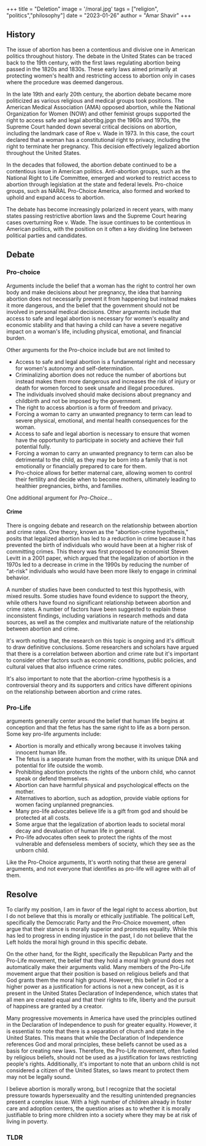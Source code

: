 +++
title = "Deletion"
image = '/moral.jpg'
tags = ["religion", "politics","philosophy"]
date = "2023-01-26"
author = "Amar Shavir"
+++


## History
The issue of abortion has been a contentious and divisive one in American politics throughout history. The debate in the United States can be traced back to the 19th century, with the first laws regulating abortion being passed in the 1820s and 1830s. These early laws aimed primarily at protecting women's health and restricting access to abortion only in cases where the procedure was deemed dangerous.

In the late 19th and early 20th century, the abortion debate became more politicized as various religious and medical groups took positions. The American Medical Association (AMA) opposed abortion, while the National Organization for Women (NOW) and other feminist groups supported the right to access safe and legal abortibg.jpgn the 1960s and 1970s, the Supreme Court handed down several critical decisions on abortion, including the landmark case of Roe v. Wade in 1973. In this case, the court declared that a woman has a constitutional right to privacy, including the right to terminate her pregnancy. This decision effectively legalized abortion throughout the United States.

In the decades that followed, the abortion debate continued to be a contentious issue in American politics. Anti-abortion groups, such as the National Right to Life Committee, emerged and worked to restrict access to abortion through legislation at the state and federal levels. Pro-choice groups, such as NARAL Pro-Choice America, also formed and worked to uphold and expand access to abortion.

The debate has become increasingly polarized in recent years, with many states passing restrictive abortion laws and the Supreme Court hearing cases overturning Roe v. Wade. The issue continues to be contentious in American politics, with the position on it often a key dividing line between political parties and candidates.

## Debate

### Pro-choice

Arguments include the belief that a woman has the right to control her own body and make decisions about her pregnancy, the idea that banning abortion does not necessarily prevent it from happening but instead makes it more dangerous, and the belief that the government should not be involved in personal medical decisions. Other arguments include that access to safe and legal abortion is necessary for women's equality and economic stability and that having a child can have a severe negative impact on a woman's life, including physical, emotional, and financial burden.

Other arguments for the Pro-choice include but are not limited to

-   Access to safe and legal abortion is a fundamental right and necessary for women's autonomy and self-determination.
-   Criminalizing abortion does not reduce the number of abortions but instead makes them more dangerous and increases the risk of injury or death for women forced to seek unsafe and illegal procedures.
-   The individuals involved should make decisions about pregnancy and childbirth and not be imposed by the government.
-   The right to access abortion is a form of freedom and privacy.
-   Forcing a woman to carry an unwanted pregnancy to term can lead to severe physical, emotional, and mental health consequences for the woman.
-   Access to safe and legal abortion is necessary to ensure that women have the opportunity to participate in society and achieve their full potential fully.
-   Forcing a woman to carry an unwanted pregnancy to term can also be detrimental to the child, as they may be born into a family that is not emotionally or financially prepared to care for them.
-   Pro-choice allows for better maternal care, allowing women to control their fertility and decide when to become mothers, ultimately leading to healthier pregnancies, births, and families.

One additional argument for _Pro-Choice_...

#### Crime

There is ongoing debate and research on the relationship between abortion and crime rates. One theory, known as the "abortion-crime hypothesis," posits that legalized abortion has led to a reduction in crime because it has prevented the birth of individuals who would have been at a higher risk of committing crimes. This theory was first proposed by economist Steven Levitt in a 2001 paper, which argued that the legalization of abortion in the 1970s led to a decrease in crime in the 1990s by reducing the number of "at-risk" individuals who would have been more likely to engage in criminal behavior.

A number of studies have been conducted to test this hypothesis, with mixed results. Some studies have found evidence to support the theory, while others have found no significant relationship between abortion and crime rates. A number of factors have been suggested to explain these inconsistent findings, including variations in research methods and data sources, as well as the complex and multivariate nature of the relationship between abortion and crime.

It's worth noting that, the research on this topic is ongoing and it's difficult to draw definitive conclusions. Some researchers and scholars have argued that there is a correlation between abortion and crime rate but it's important to consider other factors such as economic conditions, public policies, and cultural values that also influence crime rates.

It's also important to note that the abortion-crime hypothesis is a controversial theory and its supporters and critics have different opinions on the relationship between abortion and crime rates.

### Pro-Life

arguments generally center around the belief that human life begins at conception and that the fetus has the same right to life as a born person. Some key pro-life arguments include:

-   Abortion is morally and ethically wrong because it involves taking innocent human life.
-   The fetus is a separate human from the mother, with its unique DNA and potential for life outside the womb.
-   Prohibiting abortion protects the rights of the unborn child, who cannot speak or defend themselves.
-   Abortion can have harmful physical and psychological effects on the mother.
-   Alternatives to abortion, such as adoption, provide viable options for women facing unplanned pregnancies.
-   Many pro-life advocates believe life is a gift from god and should be protected at all costs.
-   Some argue that the legalization of abortion leads to societal moral decay and devaluation of human life in general.
-   Pro-life advocates often seek to protect the rights of the most vulnerable and defenseless members of society, which they see as the unborn child.

Like the Pro-Choice arguments, It's worth noting that these are general arguments, and not everyone that identifies as pro-life will agree with all of them.


## Resolve

To clarify my position, I am in favor of the legal right to access abortion, but I do not believe that this is morally or ethically justifiable. The political Left, specifically the Democratic Party and the Pro-Choice movement, often argue that their stance is morally superior and promotes equality. While this has led to progress in ending injustice in the past, I do not believe that the Left holds the moral high ground in this specific debate.

On the other hand, for the Right, specifically the Republican Party and the Pro-Life movement, the belief that they hold a moral high ground does not automatically make their arguments valid. Many members of the Pro-Life movement argue that their position is based on religious beliefs and that God grants them the moral high ground. However, this belief in God or a higher power as a justification for actions is not a new concept, as it is present in the United States Declaration of Independence, which states that all men are created equal and that their rights to life, liberty and the pursuit of happiness are granted by a creator.

Many progressive movements in America have used the principles outlined in the Declaration of Independence to push for greater equality. However, it is essential to note that there is a separation of church and state in the United States. This means that while the Declaration of Independence references God and moral principles, these beliefs cannot be used as a basis for creating new laws. Therefore, the Pro-Life movement, often fueled by religious beliefs, should not be used as a justification for laws restricting people's rights. Additionally, it's important to note that an unborn child is not considered a citizen of the United States, so laws meant to protect them may not be legally sound.

I believe abortion is morally wrong, but I recognize that the societal pressure towards hypersexuality and the resulting unintended pregnancies present a complex issue. With a high number of children already in foster care and adoption centers, the question arises as to whether it is morally justifiable to bring more children into a society where they may be at risk of living in poverty.


### TLDR
